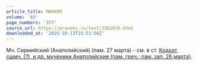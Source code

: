 ```yaml
---
article_title: МАНУИЛ
volume: '43'
page_numbers: '377'
source_url: https://pravenc.ru/text/2561876.html
downloaded_at: '2025-10-13T15:51:56Z'
---
```


Мч. Сирмийский (Анатолийский) (пам. 27 марта) - см. в ст. [Кодрат, сщмч. (?), и др. мученики Анатолийские (пам. греч.; пам. зап. 26 марта)](<https://pravenc.ru/text/Кодрат  сщмч  (x3f)  и др  мученики Анатолийские (пам  греч   пам  зап  26 марта).html>).
